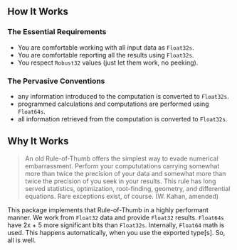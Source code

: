## How It Works

### The Essential Requirements

- You are comfortable working with all input data as `Float32s`.
- You are comfortable reporting all the results using `Float32s`.
- You respect `Robust32` values (just let them work, no peeking).

### The Pervasive Conventions

- any information introduced to the computation is converted to `Float32s`.
- programmed calculations and computations are performed using `Float64s`.
- all information retrieved from the computation is converted to `Float32s`.

## Why It Works


> An old Rule-of-Thumb offers the simplest way to evade numerical embarrassment.
> Perform your compututations carrying somewhat more than twice the precision
> of your data and somewhat more than twice the precision of you seek in your results.
> This rule has long served statistics, optimization, root-finding, geometry,
> and differential equations. Rare exceptions exist, of course.
> (W. Kahan, amended)
 
 This package implements that Rule-of-Thumb in a highly performant manner.
 We work from `Float32` data and provide `Float32` results.
 `Float64s` have 2x + 5 more significant bits than `Float32s`.
 Internally, `Float64` math is used. This happens automatically,
 when you use the exported type[s]. So, all is well.

